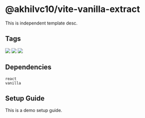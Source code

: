 # @akhilvc10/vite-vanilla-extract

This is independent template desc.


## Tags
![](https://img.shields.io/badge/-vite-informational)
![](https://img.shields.io/badge/-vanilla-informational)
![](https://img.shields.io/badge/-react-informational)


## Dependencies
`react`<br/>
`vanilla`<br/>


## Setup Guide
This is a demo setup guide.

